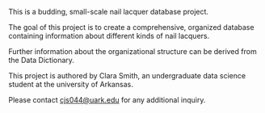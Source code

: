 This is a budding, small-scale nail lacquer database project.

The goal of this project is to create a comprehensive, organized database containing information about different kinds of nail lacquers. 

Further information about the organizational structure can be derived from the Data Dictionary.  

This project is authored by Clara Smith, an undergraduate data science student at the university of Arkansas. 

Please contact cjs044@uark.edu for any additional inquiry.


